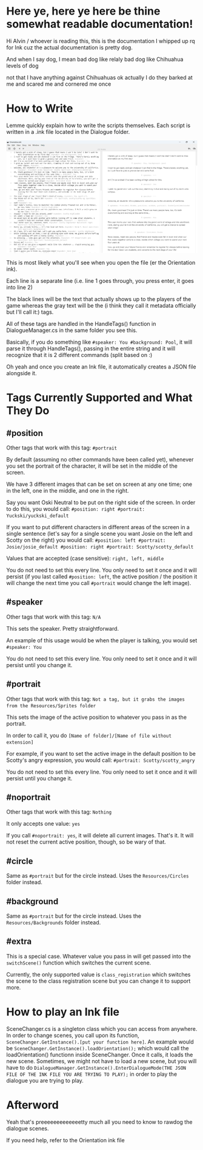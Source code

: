 # Here ye, here ye here be thine somewhat readable documentation!

Hi Alvin / whoever is reading this, this is the documentation I whipped up rq for Ink cuz the actual documentation is pretty dog.

And when I say dog, I mean bad dog like relaly bad dog like Chihuahua levels of dog 

not that I have anything against Chihuahuas ok actually I do they barked at me and scared me and cornered me once

# How to Write

Lemme quickly explain how to write the scripts themselves. Each script is written in a .ink file located in the Dialogue folder.

![alt text](image.png)

This is most likely what you'll see when you open the file (er the Orientation ink).

Each line is a separate line (i.e. line 1 goes through, you press enter, it goes into line 2)

The black lines will be the text that actually shows up to the players of the game whereas the gray text will be the (i think they call it metadata officially but I'll call it:) tags.

All of these tags are handled in the HandleTags() function in DialogueManager.cs in the same folder you see this.

Basically, if you do something like ``#speaker: You #background: Pool``, it will parse it through HandleTags(), passing in the entire string and it will recognize that it is 2 different commands (split based on :)

Oh yeah and once you create an Ink file, it automatically creates a JSON file alongside it.

# Tags Currently Supported and What They Do

## #position
Other tags that work with this tag: ``#portrait``

By default (assuming no other commands have been called yet), whenever you set the portrait of the character, it will be set in the middle of the screen.

We have 3 different images that can be set on screen at any one time; one in the left, one in the middle, and one in the right.

Say you want Oski Neutral to be put on the right side of the screen. In order to do this, you would call: ``#position: right #portrait: Yuckski/yuckski_default``

If you want to put different characters in different areas of the screen in a single sentence (let's say for a single scene you want Josie on the left and Scotty on the right) you would call: ``#position: left #portrait: Josie/josie_default #position: right #portrait: Scotty/scotty_default``

Values that are accepted (case sensitive): ``right, left, middle``

You do not need to set this every line. You only need to set it once and it will persist (if you last called ``#position: left``, the active position / the position it will change the next time you call ``#portrait`` would change the left image).

## #speaker
Other tags that work with this tag: ``N/A``

This sets the speaker. Pretty straightforward.

An example of this usage would be when the player is talking, you would set ``#speaker: You``

You do not need to set this every line. You only need to set it once and it will persist until you change it.

## #portrait
Other tags that work with this tag: ``Not a tag, but it grabs the images from the Resources/Sprites folder``

This sets the image of the active position to whatever you pass in as the portrait.

In order to call it, you do ``[Name of folder]/[Name of file without extension]``

For example, if you want to set the active image in the default position to be Scotty's angry expression, you would call: ``#portrait: Scotty/scotty_angry``

You do not need to set this every line. You only need to set it once and it will persist until you change it.

## #noportrait
Other tags that work with this tag: ``Nothing``

It only accepts one value: ``yes``

If you call ``#noportrait: yes``, it will delete all current images. That's it. It will not reset the current active position, though, so be wary of that.

## #circle
Same as ``#portrait`` but for the circle instead. Uses the ``Resources/Circles`` folder instead.

## #background
Same as ``#portrait`` but for the circle instead. Uses the ``Resources/Backgrounds`` folder instead.

## #extra
This is a special case. Whatever value you pass in will get passed into the ``switchScene()`` function which switches the current scene. 

Currently, the only supported value is ``class_registration`` which switches the scene to the class registration scene but you can change it to support more.

# How to play an Ink file
SceneChanger.cs is a singleton class which you can access from anywhere. In order to change scenes, you call upon its function, ``SceneChanger.GetInstance().[put your function here]``. An example would be ``SceneChanger.GetInstance().loadOrientation();`` which would call the loadOrientation() functionn inside SceneChanger. Once it calls, it loads the new scene. Sometimes, we might not have to load a new scene, but you will have to do ``DialogueManager.GetInstance().EnterDialogueMode(THE JSON FILE OF THE INK FILE YOU ARE TRYING TO PLAY);`` in order to play the dialogue you are trying to play.

# Afterword
Yeah that's preeeeeeeeeeeeetty much all you need to know to rawdog the dialogue scenes. 

If you need help, refer to the Orientation ink file